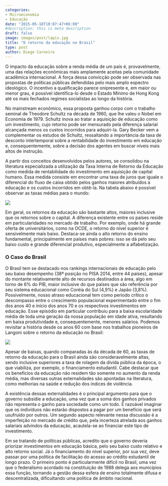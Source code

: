```yaml
---
categories:
- Microeconomia
- Educação
date: "2015-05-18T10:07:47+06:00"
#description: this is meta description
draft: false
image: images/post/lapis.jpg
title: "O retorno da educação no Brasil"
type: post
author: Diego Carneiro
---
```


O impacto da educação sobre a renda média de um país é, provavelmente, uma das relações econômicas mais amplamente aceitas pela comunidade acadêmica internacional. A força dessa convicção pode ser observada nas propostas de políticas públicas defendidas pelo mais amplo espectro ideológico. O incentivo a qualificação parece onipresente e, em maior ou menor grau, é possível identifica-lo desde o Estado Mínimo de Hong Kong até os mais fechados regimes socialistas ao longo da história.

No mainstream econômico, essa proposta ganhou corpo com o trabalho seminal de Theodore Schultz na década de 1960, que lhe valeu o Nobel em Economia de 1979. Schultz inova ao tratar a aquisição de educação como um investimento, cujo retorno pode ser mensurado pela diferença salarial alcançada menos os custos incorridos para adquiri-la. Gary Becker vem a complementar os estudos de Schultz, ressaltando a importância da taxa de desconto intertemporal sobre a rentabilidade do investimento em educação e, consequentemente, sobre a decisão dos agentes em buscar níveis mais altos de instrução.

A partir dos conceitos desenvolvidos pelos autores, se consolidou na literatura especializada a utilização da Taxa Interna de Retorno da Educação como medida de rentabilidade do investimento em aquisição de capital humano. Essa medida consiste em encontrar uma taxa de juros que iguale o diferencial do fluxo de caixa obtido pelos ganhos maiores atribuídos a educação e os custos incorridos em obtê-la. Na tabela abaixo é possível observar as taxas médias para o mundo:

![](../../images/post/table1.jpg)

Em geral, os retornos da educação são bastante altos, maiores inclusive que os retornos sobre o capital. A diferença existente entre os países reside em particularidades no mercado de trabalho. Por exemplo, onde há grande oferta de universitários, como na OCDE, o retorno do nível superior é sensivelmente mais baixo. Destaca-se ainda o alto retorno do ensino fundamental, principalmente em países mais pobres: isso se dá pelo seu baixo custo e grande diferencial produtivo, especialmente a alfabetização.

### O Caso do Brasil

O Brasil tem se destacado nos rankings internacionais de educação pelo seu baixo desempenho (38ª posição no PISA 2014, entre 44 países), apesar do montante relativamente alto de recursos destinados a área, algo em torno de 6% do PIB, maior inclusive do que países que são referência por seu sistema educacional como Coréia do Sul (4,9%) e Japão (3,8%). Possivelmente, nosso atraso educacional tem como período crítico o descompasso entre o crescimento populacional experimentado entre o fim dos anos 40 e início dos anos 70 e os respectivos investimentos em educação. Esse episódio em particular contribuiu para a baixa escolaridade média de toda uma geração da nossa população em idade ativa, resultando em baixa produtividade e, consequentemente, menores salários. Podemos revisitar a história desde os anos 60 com base nos trabalhos pioneiros de Langoni sobre o retorno da educação no Brasil:

![](../../images/post/table2.jpg)

Apesar de baixas, quando comparadas às da década de 60, as taxas de retorno da educação para o Brasil ainda são consideravelmente altas, sendo inclusive superiores a taxa de rolagem da dívida pública da época, o que viabiliza, por exemplo, o financiamento estudantil. Cabe destacar que os benefícios da educação não residem tão somente no aumento da renda média, mas diversas outras externalidades são apontadas na literatura, como melhorias na saúde e redução dos índices de violência.

A existência dessas externalidades é o principal argumento para que o governo subsidie a educação, uma vez que a soma dos ganhos privados não representa o ganho para sociedade como um todo. É razoável imaginar que os indivíduos não estarão dispostos a pagar por um benefício que será usufruído por outros. Um segundo aspecto relevante nessa discussão é a imperfeição no mercado de crédito que, pela incerteza atrelada aos ganhos salariais advindos da educação, acautela-se ao financiar este tipo de investimento.

Em se tratando de políticas públicas, acredito que o governo deveria priorizar investimentos em educação básica, pelo seu baixo custo relativo e alto retorno social. Já o financiamento do nível superior, por sua vez, deve passar por uma política de facilitação do acesso ao crédito estudantil de longo prazo. O primeiro ponto é particularmente difícil no Brasil, uma vez que o federalismo acordado na constituição de 1988 delega aos municípios essa função, tornando a gestão dessa esfera de ensino totalmente difusa e descentralizada, dificultando uma política de âmbito nacional.
